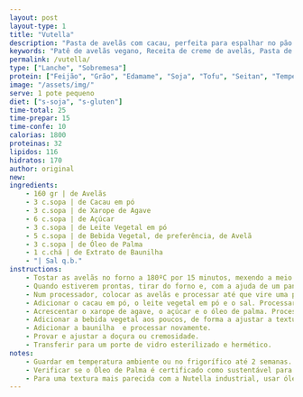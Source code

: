 ```yaml
---
layout: post
layout-type: 1
title: "Vutella"
description: "Pasta de avelãs com cacau, perfeita para espalhar no pão ou usar como recheio em sobremesas veganas"
keywords: "Patê de avelãs vegano, Receita de creme de avelãs, Pasta de cacau vegana, Creme de chocolate caseiro, Pasta vegana de avelãs e cacau, Creme de chocolate saudável, Doce vegano com cacau, Creme de barrar sem lactose, Nutella vegana caseira, Pasta de avelãs com cacau"
permalink: /vutella/
type: ["Lanche", "Sobremesa"]
protein: ["Feijão", "Grão", "Edamame", "Soja", "Tofu", "Seitan", "Tempeh", "Lentilhas"]
image: "/assets/img/"
serve: 1 pote pequeno
diet: ["s-soja", "s-gluten"]
time-total: 25
time-prepar: 15
time-confe: 10
calorias: 1800
proteinas: 32
lipidos: 116
hidratos: 170
author: original
new:
ingredients:
    - 160 gr | de Avelãs
    - 3 c.sopa | de Cacau em pó
    - 3 c.sopa | de Xarope de Agave
    - 6 c.sopa | de Açúcar
    - 3 c.sopa | de Leite Vegetal em pó
    - 5 c.sopa | de Bebida Vegetal, de preferência, de Avelã
    - 3 c.sopa | de Óleo de Palma
    - 1 c.chá | de Extrato de Baunilha
    - "| Sal q.b."
instructions:
    - Tostar as avelãs no forno a 180ºC por 15 minutos, mexendo a meio do tempo, até que fiquem levemente douradas.
    - Quando estiverem prontas, tirar do forno e, com a ajuda de um pano limpo, esfregar para remover a pele.
    - Num processador, colocar as avelãs e processar até que vire uma pasta cremosa.
    - Adicionar o cacau em pó, o leite vegetal em pó e o sal. Processar novamente.
    - Acrescentar o xarope de agave, o açúcar e o óleo de palma. Processar até ter uma consistência homogénea e cremosa.
    - Adicionar a bebida vegetal aos poucos, de forma a ajustar a textura (pode não ser necessária toda, ou ser necessária um pouco mais).
    - Adicionar a baunilha  e processar novamente.
    - Provar e ajustar a doçura ou cremosidade.
    - Transferir para um porte de vidro esterilizado e hermético.
notes:
    - Guardar em temperatura ambiente ou no frigorífico até 2 semanas.
    - Verificar se o Óleo de Palma é certificado como sustentável para minimizar o impacto ambiental.
    - Para uma textura mais parecida com a Nutella industrial, usar óleo de palma refinado, para que não interfira com o sabor.
---
```



